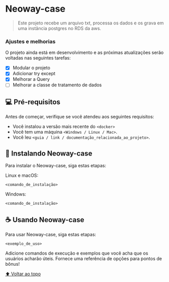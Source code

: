 # Neoway-case


> Este projeto recebe um arquivo txt, processa os dados e os grava em uma instância postgres no RDS da aws.

### Ajustes e melhorias

O projeto ainda está em desenvolvimento e as próximas atualizações serão voltadas nas seguintes tarefas:

- [x] Modular o projeto
- [x] Adicionar try except
- [x] Melhorar a Query
- [ ] Melhorar a classe de tratamento de dados

## 💻 Pré-requisitos

Antes de começar, verifique se você atendeu aos seguintes requisitos:

* Você instalou a versão mais recente do `<docker>`
* Você tem uma máquina `<Windows / Linux / Mac>`.
* Você leu `<guia / link / documentação_relacionada_ao_projeto>`.

## 🚀 Instalando Neoway-case

Para instalar o Neoway-case, siga estas etapas:

Linux e macOS:
```
<comando_de_instalação>
```

Windows:
```
<comando_de_instalação>
```

## ☕ Usando Neoway-case

Para usar Neoway-case, siga estas etapas:

```
<exemplo_de_uso>
```

Adicione comandos de execução e exemplos que você acha que os usuários acharão úteis. Fornece uma referência de opções para pontos de bônus!



[⬆ Voltar ao topo](#Neoway-case)<br>
